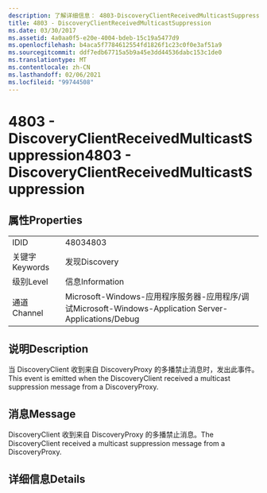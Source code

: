 ```yaml
---
description: 了解详细信息： 4803-DiscoveryClientReceivedMulticastSuppression
title: 4803 - DiscoveryClientReceivedMulticastSuppression
ms.date: 03/30/2017
ms.assetid: 4a0aa0f5-e20e-4004-bdeb-15c19a5477d9
ms.openlocfilehash: b4aca5f7784612554fd1826f1c23c0f0e3af51a9
ms.sourcegitcommit: ddf7edb67715a5b9a45e3dd44536dabc153c1de0
ms.translationtype: MT
ms.contentlocale: zh-CN
ms.lasthandoff: 02/06/2021
ms.locfileid: "99744508"
---
```

# <a name="4803---discoveryclientreceivedmulticastsuppression"></a><span data-ttu-id="89f8e-103">4803 - DiscoveryClientReceivedMulticastSuppression</span><span class="sxs-lookup"><span data-stu-id="89f8e-103">4803 - DiscoveryClientReceivedMulticastSuppression</span></span>

## <a name="properties"></a><span data-ttu-id="89f8e-104">属性</span><span class="sxs-lookup"><span data-stu-id="89f8e-104">Properties</span></span>  
  
|||  
|-|-|  
|<span data-ttu-id="89f8e-105">ID</span><span class="sxs-lookup"><span data-stu-id="89f8e-105">ID</span></span>|<span data-ttu-id="89f8e-106">4803</span><span class="sxs-lookup"><span data-stu-id="89f8e-106">4803</span></span>|  
|<span data-ttu-id="89f8e-107">关键字</span><span class="sxs-lookup"><span data-stu-id="89f8e-107">Keywords</span></span>|<span data-ttu-id="89f8e-108">发现</span><span class="sxs-lookup"><span data-stu-id="89f8e-108">Discovery</span></span>|  
|<span data-ttu-id="89f8e-109">级别</span><span class="sxs-lookup"><span data-stu-id="89f8e-109">Level</span></span>|<span data-ttu-id="89f8e-110">信息</span><span class="sxs-lookup"><span data-stu-id="89f8e-110">Information</span></span>|  
|<span data-ttu-id="89f8e-111">通道</span><span class="sxs-lookup"><span data-stu-id="89f8e-111">Channel</span></span>|<span data-ttu-id="89f8e-112">Microsoft-Windows-应用程序服务器-应用程序/调试</span><span class="sxs-lookup"><span data-stu-id="89f8e-112">Microsoft-Windows-Application Server-Applications/Debug</span></span>|  
  
## <a name="description"></a><span data-ttu-id="89f8e-113">说明</span><span class="sxs-lookup"><span data-stu-id="89f8e-113">Description</span></span>  

 <span data-ttu-id="89f8e-114">当 DiscoveryClient 收到来自 DiscoveryProxy 的多播禁止消息时，发出此事件。</span><span class="sxs-lookup"><span data-stu-id="89f8e-114">This event is emitted when the DiscoveryClient received a multicast suppression message from a DiscoveryProxy.</span></span>  
  
## <a name="message"></a><span data-ttu-id="89f8e-115">消息</span><span class="sxs-lookup"><span data-stu-id="89f8e-115">Message</span></span>  

 <span data-ttu-id="89f8e-116">DiscoveryClient 收到来自 DiscoveryProxy 的多播禁止消息。</span><span class="sxs-lookup"><span data-stu-id="89f8e-116">The DiscoveryClient received a multicast suppression message from a DiscoveryProxy.</span></span>  
  
## <a name="details"></a><span data-ttu-id="89f8e-117">详细信息</span><span class="sxs-lookup"><span data-stu-id="89f8e-117">Details</span></span>
